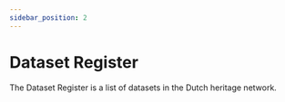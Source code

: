 ```yaml
---
sidebar_position: 2
---
```


# Dataset Register

The Dataset Register is a list of datasets in the Dutch heritage network. 


